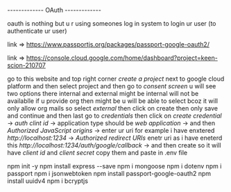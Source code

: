 ------------- OAuth -------------

oauth is nothing but u r using someones log in system to login ur user (to authenticate ur user)

link =>  https://www.passportjs.org/packages/passport-google-oauth2/



link => https://console.cloud.google.com/home/dashboard?project=keen-scion-210707

go to this website and top right corner *create a project* next to google cloud platform and then select project and then go to *consent screen* u will see two options there internal and external might be internal will not be availablle if u provide org then might be u will be able to select bcoz it will only allow org mails so select *external* then click on create then only save and continue and then last go to *credentials*  then click on *create credential* -> *auth clint id* -> application type should be *web application* -> and then *Authorized JavaScript origins* -> enter ur uri for example i have enxtered *http://localhost:1234* -> *Authorized redirect URIs* enetr uri as i have eneterd this *http://localhost:1234/auth/google/callback* -> and then create so it will have *client id* and *client secret* copy them and paste in .env file








npm init -y
npm install express --save
npm i mongoose
npm i dotenv
npm i passport
npm i jsonwebtoken
npm install passport-google-oauth2
npm install uuidv4
npm i bcryptjs